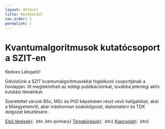 ```yaml
---
layout: default
title: Kezdőoldal
nav_order: 1
permalink: /
---
```


# Kvantumalgoritmusok kutatócsoport a SZIT-en

Kedves Látogató!

Üdvözlünk a SZIT kvantumalgoritmusokkal foglalkozó csoportjának a honlapján. Itt megtekintheti
az eddigi publikációinkat, továbbá jelenlegi aktív kutatási témáinkat.

Szeretettel várunk BSc, MSc és PhD képzésben részt vevő hallgatókat, akár a Műegyetemről,
akár máshonnan szakdolgozat, diplomaterv és TDK dolgozat készítésére.

[Első lépések](./irodalom){: .btn .btn-primary}
[Témakiírások](./temak){: .btn}
[Kapcsolat](./kapcsolat){: .btn}
